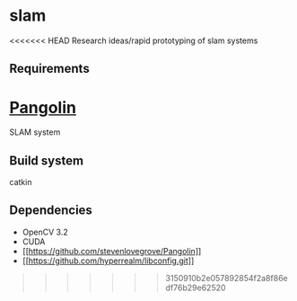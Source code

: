 # slam
<<<<<<< HEAD
Research ideas/rapid prototyping of slam systems

## Requirements
[Pangolin](https://github.com/uoip/pangolin) 
=======
SLAM system

## Build system
catkin

## Dependencies 
* OpenCV 3.2
* CUDA
* [[https://github.com/stevenlovegrove/Pangolin]]
* [[https://github.com/hyperrealm/libconfig.git]]
>>>>>>> 3150910b2e057892854f2a8f86edf76b29e62520
